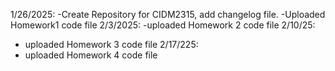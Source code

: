1/26/2025: 
-Create Repository for CIDM2315, add changelog file.
-Uploaded Homework1 code file
2/3/2025:
-uploaded Homework 2 code file
2/10/25:
- uploaded Homework 3 code file
2/17/225:
- uploaded Homework 4 code file

